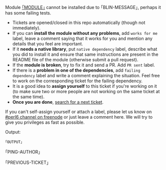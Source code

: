 Module [｢MODULE｣](｢MODULE-URL｣) cannot be
installed due to ｢BLIN-MESSAGE｣, perhaps it has some failing tests.

* Tickets are opened/closed in this repo automatically (though not
  immediately).
* If you can **install the module without any problems**, add `works
  for me` label, leave a comment saying that it works for you and
  mention any details that you feel are important.
* If it **needs a native library**, put `native dependency` label,
  describe what you did to install it and ensure that same
  instructions are present in the README file of the module (otherwise
  submit a pull request).
* If the **module is broken**, try to fix it and send a PR. Add `PR
  sent` label.
* If there is a **problem in one of the dependencies**, add `failing
  dependency` label and write a comment explaining the situation. Feel
  free to work on the corresponding ticket for the failing dependency.
* It is a good idea to **assign yourself** to this ticket if you're
  working on it (to make sure two or more people are not working on
  the same ticket at the same time).
* **Once you are done**, [search for a next ticket](https://github.com/perl6/ecosystem-unbitrot/issues?utf8=%E2%9C%93&q=is%3Aissue+is%3Aopen+-label%3A%22PR+sent%22+-label%3A%22deprecated+module%22+-label%3A%22native+dependency%22).

If you can't self-assign yourself or attach a label, please let us
know on [#perl6 channel on freenode](https://perl6.org/irc) or just
leave a comment here. We will try to give you privileges as fast as
possible.

Output:

````````````````````````````````````````````````````````
｢OUTPUT｣
````````````````````````````````````````````````````````

｢PING-AUTHOR｣

｢PREVIOUS-TICKET｣
